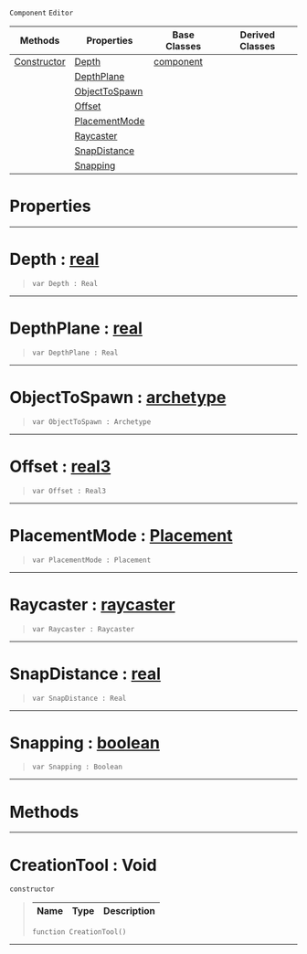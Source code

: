  `Component` `Editor`



|Methods|Properties|Base Classes|Derived Classes|
|---|---|---|---|
|[ Constructor](https://plasmaengine.github.io/PlasmaDocs/Plasma1/C++/code_reference/class_reference/creationtool.markdown#creationtool-void)|[ Depth](https://plasmaengine.github.io/PlasmaDocs/Plasma1/C++/code_reference/class_reference/creationtool.markdown#depth-plasma-engine-docume)|[component](https://plasmaengine.github.io/PlasmaDocs/Plasma1/C++/code_reference/class_reference/component.markdown)| |
| |[ DepthPlane](https://plasmaengine.github.io/PlasmaDocs/Plasma1/C++/code_reference/class_reference/creationtool.markdown#depthplane-plasma-engine-d)| | |
| |[ ObjectToSpawn](https://plasmaengine.github.io/PlasmaDocs/Plasma1/C++/code_reference/class_reference/creationtool.markdown#objecttospawn-plasma-engin)| | |
| |[ Offset](https://plasmaengine.github.io/PlasmaDocs/Plasma1/C++/code_reference/class_reference/creationtool.markdown#offset-plasma-engine-docum)| | |
| |[ PlacementMode](https://plasmaengine.github.io/PlasmaDocs/Plasma1/C++/code_reference/class_reference/creationtool.markdown#placementmode-plasma-engin)| | |
| |[ Raycaster](https://plasmaengine.github.io/PlasmaDocs/Plasma1/C++/code_reference/class_reference/creationtool.markdown#raycaster-plasma-engine-do)| | |
| |[ SnapDistance](https://plasmaengine.github.io/PlasmaDocs/Plasma1/C++/code_reference/class_reference/creationtool.markdown#snapdistance-plasma-engine)| | |
| |[ Snapping](https://plasmaengine.github.io/PlasmaDocs/Plasma1/C++/code_reference/class_reference/creationtool.markdown#snapping-plasma-engine-doc)| | |


 #  Properties


---  
 #  Depth : [real](https://plasmaengine.github.io/PlasmaDocs/Plasma1/C++/code_reference/lightning_base_types/real.markdown)

> 
> ``` lang=cpp, name=Lightning
> var Depth : Real


---  
 #  DepthPlane : [real](https://plasmaengine.github.io/PlasmaDocs/Plasma1/C++/code_reference/lightning_base_types/real.markdown)

> 
> ``` lang=cpp, name=Lightning
> var DepthPlane : Real


---  
 #  ObjectToSpawn : [archetype](https://plasmaengine.github.io/PlasmaDocs/Plasma1/C++/code_reference/class_reference/archetype.markdown)

> 
> ``` lang=cpp, name=Lightning
> var ObjectToSpawn : Archetype


---  
 #  Offset : [real3](https://plasmaengine.github.io/PlasmaDocs/Plasma1/C++/code_reference/lightning_base_types/real3.markdown)

> 
> ``` lang=cpp, name=Lightning
> var Offset : Real3


---  
 #  PlacementMode : [Placement](https://plasmaengine.github.io/PlasmaDocs/Plasma1/C++/code_reference/enum_reference.markdown#placement)

> 
> ``` lang=cpp, name=Lightning
> var PlacementMode : Placement


---  
 #  Raycaster : [raycaster](https://plasmaengine.github.io/PlasmaDocs/Plasma1/C++/code_reference/class_reference/raycaster.markdown)

> 
> ``` lang=cpp, name=Lightning
> var Raycaster : Raycaster


---  
 #  SnapDistance : [real](https://plasmaengine.github.io/PlasmaDocs/Plasma1/C++/code_reference/lightning_base_types/real.markdown)

> 
> ``` lang=cpp, name=Lightning
> var SnapDistance : Real


---  
 #  Snapping : [boolean](https://plasmaengine.github.io/PlasmaDocs/Plasma1/C++/code_reference/lightning_base_types/boolean.markdown)

> 
> ``` lang=cpp, name=Lightning
> var Snapping : Boolean


---  
 #  Methods


---  
 #  CreationTool : Void

 `constructor`

> 
> |Name|Type|Description|
> |---|---|---|
> ``` lang=cpp, name=Lightning
> function CreationTool()
> ``` 


---  
 

 
